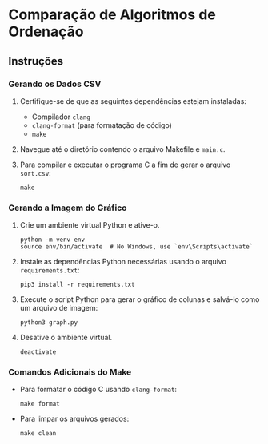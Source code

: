 # Comparação de Algoritmos de Ordenação

## Instruções

### Gerando os Dados CSV

1. Certifique-se de que as seguintes dependências estejam instaladas:

   - Compilador `clang`
   - `clang-format` (para formatação de código)
   - `make`

2. Navegue até o diretório contendo o arquivo Makefile e `main.c`.

3. Para compilar e executar o programa C a fim de gerar o arquivo `sort.csv`:
   ```
   make
   ```

### Gerando a Imagem do Gráfico

1. Crie um ambiente virtual Python e ative-o.

   ```
   python -m venv env
   source env/bin/activate  # No Windows, use `env\Scripts\activate`
   ```

2. Instale as dependências Python necessárias usando o arquivo `requirements.txt`:

   ```
   pip3 install -r requirements.txt
   ```

3. Execute o script Python para gerar o gráfico de colunas e salvá-lo como um arquivo de imagem:

   ```
   python3 graph.py
   ```

4. Desative o ambiente virtual.
   ```
   deactivate
   ```

### Comandos Adicionais do Make

- Para formatar o código C usando `clang-format`:

  ```
  make format
  ```

- Para limpar os arquivos gerados:
  ```
  make clean
  ```
